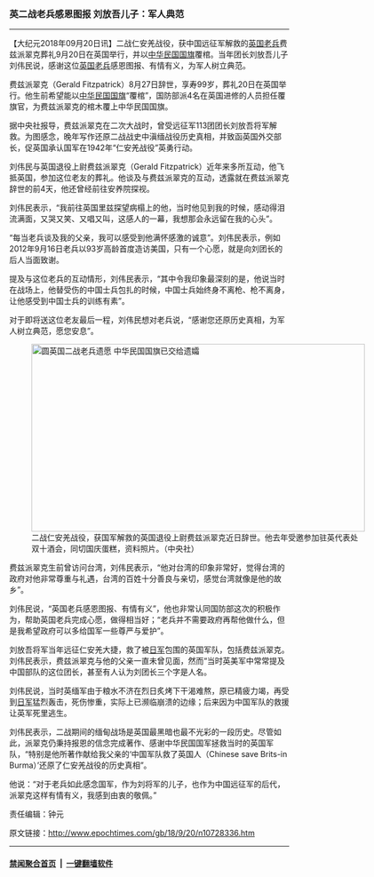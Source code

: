 ### 英二战老兵感恩图报 刘放吾儿子：军人典范
------------------------

<p>【大纪元2018年09月20日讯】二战仁安羌战役，获中国远征军解救的<a href="http://www.epochtimes.com/gb/tag/%E8%8B%B1%E5%9B%BD%E8%80%81%E5%85%B5.html">英国老兵</a>费兹派翠克葬礼9月20日在英国举行，并以<a href="http://www.epochtimes.com/gb/tag/%E4%B8%AD%E5%8D%8E%E6%B0%91%E5%9B%BD.html">中华民国</a><a href="http://www.epochtimes.com/gb/tag/%E5%9B%BD%E6%97%97.html">国旗</a>覆棺。当年团长刘放吾儿子刘伟民说，感谢这位<a href="http://www.epochtimes.com/gb/tag/%E8%8B%B1%E5%9B%BD%E8%80%81%E5%85%B5.html">英国老兵</a>感恩图报、有情有义，为军人树立典范。</p>
<p>费兹派翠克（Gerald Fitzpatrick）8月27日辞世，享寿99岁，葬礼20日在英国举行。他生前希望能以<a href="http://www.epochtimes.com/gb/tag/%E4%B8%AD%E5%8D%8E%E6%B0%91%E5%9B%BD.html">中华民国</a><a href="http://www.epochtimes.com/gb/tag/%E5%9B%BD%E6%97%97.html">国旗</a>“覆棺”，国防部派4名在英国进修的人员担任覆旗官，为费兹派翠克的棺木覆上中华民国国旗。</p>
<p>据中央社报导，费兹派翠克在二次大战时，曾受远征军113团团长刘放吾将军解救。为图感念，晚年写作还原二战战史中滇缅战役历史真相，并致函英国外交部长，促英国承认国军在1942年“仁安羌战役”英勇行动。</p>
<p>刘伟民与英国退役上尉费兹派翠克（Gerald Fitzpatrick）近年来多所互动，他飞抵英国，参加这位老友的葬礼。他谈及与费兹派翠克的互动，透露就在费兹派翠克辞世的前4天，他还曾经前往安养院探视。</p>
<p>刘伟民表示，“我前往英国里兹探望病榻上的他，当时他见到我的时候，感动得泪流满面，又哭又笑、又唱又叫，这感人的一幕，我想那会永远留在我的心头”。</p>
<p>“每当老兵谈及我的父亲，我可以感受到他满怀感激的诚意”。刘伟民表示，例如2012年9月16日老兵以93岁高龄首度造访美国，只有一个心愿，就是向刘团长的后人当面致谢。</p>
<p>提及与这位老兵的互动情形，刘伟民表示，“其中令我印象最深刻的是，他说当时在战场上，他替受伤的中国士兵包扎的时候，中国士兵始终身不离枪、枪不离身，让他感受到中国士兵的训练有素”。</p>
<p>对于即将送这位老友最后一程，刘伟民想对老兵说，“感谢您还原历史真相，为军人树立典范，愿您安息”。</p>
<figure id="attachment_10719908" style="width: 600px" class="wp-caption aligncenter"><a href="http://i.epochtimes.com/assets/uploads/2018/09/1809162321102378.jpg"><img class="size-large wp-image-10719908" title="圆英国二战老兵遗愿 中华民国国旗已交给遗孀" src="http://i.epochtimes.com/assets/uploads/2018/09/1809162321102378-600x338.jpg" alt="圆英国二战老兵遗愿 中华民国国旗已交给遗孀" width="600" height="338" /></a><figcaption class="wp-caption-text">二战仁安羌战役，获国军解救的英国退役上尉费兹派翠克近日辞世。他去年受邀参加驻英代表处双十酒会，同切国庆蛋糕，资料照片。（中央社）</figcaption></figure>
<p>费兹派翠克生前曾访问台湾，刘伟民表示，“他对台湾的印象非常好，觉得台湾的政府对他非常尊重与礼遇，台湾的百姓十分善良与亲切，感觉台湾就像是他的故乡”。</p>
<p>刘伟民说，“英国老兵感恩图报、有情有义”，他也非常认同国防部这次的积极作为，帮助英国老兵完成心愿，做得相当好；“老兵并不需要政府再帮他做什么，但是我希望政府可以多给国军一些尊严与爱护”。</p>
<p>刘放吾将军当年远征仁安羌大捷，救了被<a href="http://www.epochtimes.com/gb/tag/%E6%97%A5%E5%86%9B.html">日军</a>包围的英国军队，包括费兹派翠克。刘伟民表示，费兹派翠克与他的父亲一直未曾见面，然而“当时英美军中常常提及中国部队的这位团长，甚至有人认为刘团长三个字是人名。</p>
<p>刘伟民说，当时英缅军由于粮水不济在烈日炙烤下干渴难熬，原已精疲力竭，再受到<a href="http://www.epochtimes.com/gb/tag/%E6%97%A5%E5%86%9B.html">日军</a>猛烈轰击，死伤惨重，实际上已濒临崩溃的边缘；后来因为中国军队的救援让英军死里逃生。</p>
<p>刘伟民表示，二战期间的缅甸战场是英国最黑暗也最不光彩的一段历史。尽管如此，派翠克仍秉持报恩的信念完成著作、感谢中华民国国军拯救当时的英国军队，“特别是他所著作献给我父亲的‘中国军队救了英国人（Chinese save Brits-in Burma）’还原了仁安羌战役的历史真相”。</p>
<p>他说：“对于老兵如此感念国军，作为刘将军的儿子，也作为中国远征军的后代，派翠克这样有情有义，我感到由衷的敬佩。”</p>
<p>责任编辑：钟元</p>

原文链接：http://www.epochtimes.com/gb/18/9/20/n10728336.htm


------------------------
#### [禁闻聚合首页](https://github.com/gfw-breaker/banned-news/blob/master/README.md) &nbsp;|&nbsp;  [一键翻墙软件](https://github.com/gfw-breaker/nogfw/blob/master/README.md)